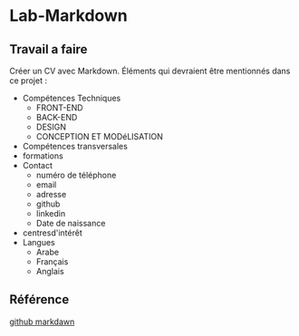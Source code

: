 # Lab-Markdown
## Travail a faire

Créer un CV avec Markdown.
Éléments qui devraient être mentionnés dans ce projet :
- Compétences Techniques
  - FRONT-END 
  - BACK-END
  - DESIGN
  - CONCEPTION ET MODéLISATION
- Compétences transversales
- formations
- Contact
  - numéro de téléphone 
  - email 
  - adresse 
  - github 
  - linkedin 
  - Date de naissance
- centresd'intérêt
- Langues
  - Arabe
  - Français
  - Anglais 
  
## Référence

[github markdawn](https://docs.github.com/en/get-started/writing-on-github/getting-started-with-writing-and-formatting-on-github/basic-writing-and-formatting-syntax)

